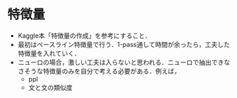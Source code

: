 # 特徴量
* Kaggle本「特徴量の作成」を参考にすること．
* 最初はベースライン特徴量で行う．1-pass通して時間が余ったら，工夫した特徴量を入れていく．
* ニューロの場合，激しい工夫は入らないと思われる．ニューロで抽出できなさそうな特徴量のみを自分で考える必要がある．例えば，
    - ppl
    - 文と文の類似度
